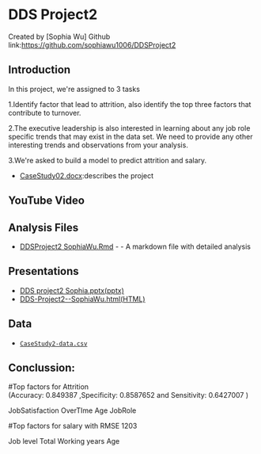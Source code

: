 
# DDS Project2

Created by [Sophia Wu] 
Github link:https://github.com/sophiawu1006/DDSProject2

## Introduction
In this project, we're assigned to 3 tasks

1.Identify factor that lead to attrition, also identify the top three factors that contribute to turnover.

2.The executive leadership is also interested in learning about any job role specific trends that may exist in the data set. We need to provide any other interesting trends and observations from your analysis.

3.We're asked to build a model to predict attrition and salary.

* [CaseStudy02.docx](https://github.com/sophiawu1006/DDSProject2/blob/master/CaseStudy2.docx):describes the project 

## YouTube Video


## Analysis Files

* [DDSProject2 SophiaWu.Rmd](https://github.com/sophiawu1006/DDSProject2/blob/master/DDS%20Project2-%20SophiaWu.Rmd) - - A markdown file with detailed analysis

## Presentations
* [DDS project2 Sophia.pptx(pptx)](https://github.com/sophiawu1006/DDSProject2/blob/master/DDS%20project2%20Sophia.pptx)
* [DDS-Project2--SophiaWu.html(HTML)](https://github.com/sophiawu1006/DDSProject2/blob/master/DDS-Project2--SophiaWu.html)

## Data

* [`CaseStudy2-data.csv`](https://github.com/sophiawu1006/DDSProject2/blob/master/CaseStudy2-data.csv)


## Conclussion:  
#Top factors  for Attrition  
(Accuracy: 0.849387 ,Specificity: 0.8587652 and Sensitivity: 0.6427007 )

JobSatisfaction
OverTIme
Age
JobRole

#Top factors for salary with RMSE 1203

Job level
Total Working years
Age
